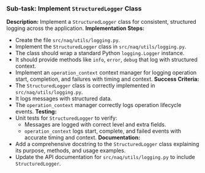 ### Sub-task: Implement `StructuredLogger` Class
**Description:** Implement a `StructuredLogger` class for consistent, structured logging across the application.
**Implementation Steps:**
- Create the file `src/naq/utils/logging.py`.
- Implement the `StructuredLogger` class in `src/naq/utils/logging.py`.
- The class should wrap a standard Python `logging.Logger` instance.
- It should provide methods like `info`, `error`, `debug` that log with structured context.
- Implement an `operation_context` context manager for logging operation start, completion, and failures with timing and context.
**Success Criteria:**
- The `StructuredLogger` class is correctly implemented in `src/naq/utils/logging.py`.
- It logs messages with structured data.
- The `operation_context` manager correctly logs operation lifecycle events.
**Testing:**
- Unit tests for `StructuredLogger` to verify:
    - Messages are logged with correct level and extra fields.
    - `operation_context` logs start, complete, and failed events with accurate timing and context.
**Documentation:**
- Add a comprehensive docstring to the `StructuredLogger` class explaining its purpose, methods, and usage examples.
- Update the API documentation for `src/naq/utils/logging.py` to include `StructuredLogger`.